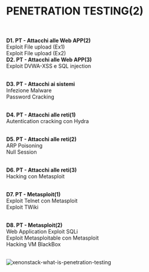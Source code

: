 <h1> PENETRATION TESTING(2) </h1> <br>
<b> <br> D1. PT - Attacchi alle Web APP(2) </b>
 <br> Exploit File upload (Ex1)
 <br> Exploit File upload (Ex2)
<b> <br> D2. PT - Attacchi alle Web APP(3) </b>
 <br> Exploit DVWA-XSS e SQL injection

<b> <br> D3. PT - Attacchi ai sistemi </b>
 <br> Infezione Malware
 <br> Password Cracking

<b> <br> D4. PT - Attacchi alle reti(1) </b>
 <br> Autentication cracking con Hydra

<b> <br> D5. PT - Attacchi alle reti(2) </b>
 <br> ARP Poisoning
 <br> Null Session

<b> <br> D6. PT - Attacchi alle reti(3) </b>
 <br> Hacking con Metasploit

<b> <br> D7. PT - Metasploit(1) </b>
 <br> Exploit Telnet con Metasploit
 <br> Exploit TWiki

<b> <br> D8. PT - Metasploit(2) </b>
 <br> Web Application Exploit SQLi
 <br> Exploit Metasploitable con Metasploit
 <br> Hacking VM BlackBox

<br>![xenonstack-what-is-penetration-testing](https://github.com/Jenovia02/Cybersecurity-Analyst/assets/134729946/a0dd58ae-904e-48ec-a41a-60bc585afcb3)


